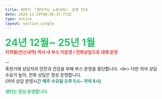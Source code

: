 ```yaml
---
title: 혹한기 「찾아가는 노동상담」 운영 안내
date: 2024-11-29T08:36:37.772Z
type: notice
layout: section_single
---
```

<p><span style="font-size: 24pt; color: #2dc26b;"><strong>24년 12월~ 25년 1월</strong></span><br /><span style="color: #e03e2d;"><strong>지하철(연신내역) 역사 내 부스 미운영 / 전화상담으로 대체 운영</strong></span></p>
<p>ㅡ<br />혹한기에 상담자의 안전과 건강을 위해 부스 운영을 중단합니다. &lt;br&gt; 다만 저녁 상담 수요가 높아, 전화 상담은 정상 운영합니다.<br />(저녁 상담 운영시간 <span style="color: #169179;"><strong>매주 수요일 오후 5시~ 저녁 8시</strong></span>)</p>
<p><span style="color: #2dc26b;"><strong>센터는 정상 운영합니다.</strong></span></p>
<p>&nbsp;</p>
<p>&nbsp;</p>
<p>&nbsp;</p>
<p>&nbsp;</p>
